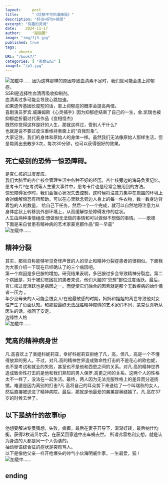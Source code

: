 ```yaml
---
layout:     post
title:      "《忧郁不可怕漫画版》"
description: "好词+好句+摘录"
excerpt: "有趣的灵魂"
date:    2024-11-17
author:     "甜甜圈"
image: "img/fj3.jpg"
published: true 
tags:
    - ubuntu 
URL: "/book7/"
categories: [ "美食日记" ]    
image1: "/p1.jpg"
---
```


![加载中……](/img/book/xlx1.png)
因为这样那样的原因导致血清素不足时，我们就可能会患上抑郁症。  
SSRI是选择性血清再吸收抑制剂。  
血清素过多可能会导致心跳加速。  
如果遗传基因长度短的话，患上抑郁症的概率会提高两倍。  
喜剧演员罗宾.威廉姆斯《心灵捕手》因为抑郁症结束了自己的一生，金.凯瑞也被抑郁症折磨过代表作品《变相怪杰》  
既然你觉得这样是好的人生，那就这样过，管别人干什么?  
也就是说不要过度注重维持表面上的“自我形象”。  
大家记住，我们的身体和原始人的身体一样。虽然我们无法像原始人那样生活，但是每周出去散步3次，每次30分钟，也可以获得很好的效果。  
## 死亡级别的恐怖一惊恐障碍。
是杏仁核的过度反应。  
我们大脑里的杏仁核会管理生活中各种不好的经历。杏仁核旁边的海马负责记忆。  
思考卡片?在考试等人生重大事件中，思考卡片也是经常会被用到的方法。  
惊恐障碍发作时，我们会担心状况失去控制，这时候将注意力集中在周围的环境上会对缓解惊恐有所帮助。可以在心里默念旁边人身上的每一件衣物，数一数身边背着包的人的数量， 给自己下任务，然后一个一个完成，就可以自然地将注意力从身体症状上转移到外部环境上，从而缓解惊恐障碍发作的症状。  
人生由两种事情组成:想做但无法做的事情和可以做但不想做的事情。——歌德  
下面是来自曾患有精神病的艺术家蒙克都作品“周一早晨”  
![加载中……](/img/book/xlx3.png)
## 精神分裂  
其实，那些自称能够听见奇怪声音的人的举止和精神分裂症患者的很相似。下面我为大家介绍一下现在已经确认了的三个病因吧。  
第一个病因是多巴胺的增加。研究结果表明，多巴胺过多会导致精神分裂症。第二个病因是，对于被幻觉困扰的患者来说，他们大脑的“思想”部位过度活跃。最后，杏仁核过度活跃也是病因之一。而促使它们融合的因素就是那个无数疾病的始作俑者一压力 。  
年少没母亲的人可能会恨女人!在他最敏感的时期，妈妈和姐姐的离世导致他对女性产生了负面认知。和那些最终无法战胜精神障碍的艺术家们不同，蒙克认真听从医生的话，找回了安定。  
边缘性人格  
![加载中……](/img/book/xlx2.png)
## 梵高的精神病身世  
凡.高喜欢上了表姐科妮莉亚，幸好科妮莉亚拒绝了凡，高，但凡，高是一个不懂得放弃的男人。不过，对凡.高的精神世界造成致命性打击的不是花心的欧也妮，也不是考试和就业的失败，甚至也不是他和西恩之间的关系。对凡.高的精神世界造成致命性打击的是他和我们熟知的男人保罗.高更之间的关系。这两个人的性格太不一样了，没法在一起生活。最终，两人因为无法克服性格上的差异而分道扬镳。难道是因为离别的打击?凡.高将自己的耳朵剪下来送给了一个叫瑞秋的女人， 然后直接被送进了精神病院。最后，那就是他最爱的弟弟提奥结婚了。凡.高在37岁的时候去世了。  
## 以下是纳什的故事tip  
他想要解决黎曼猜想，失败，疯癫，最后在妻子开导下，渐渐好转，最后纳什均衡，获得2枚诺贝尔奖，在获奖回家途中出车祸去世。
所谓弗雷格利妄想，就是认为身边的人都是同一个人伪装的。  
抽动秽语综合征的症状是突然骂人。    
以下是像他父亲一样开枪爆头的帅气小伙海明威作家，一生最爱，猫！  
![加载中……](/img/book/xlx4.png)
##  ending










